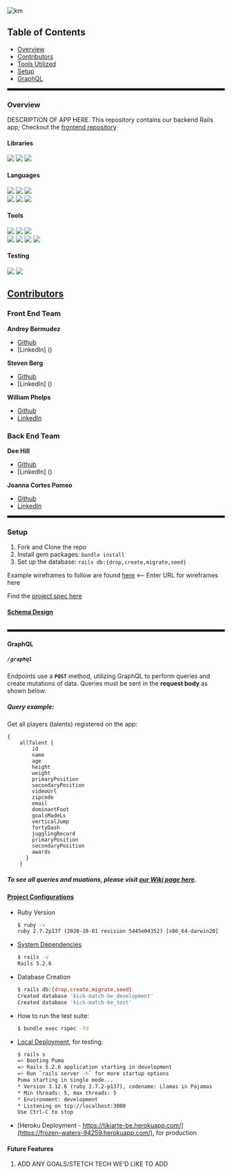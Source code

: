 ![km](https://user-images.githubusercontent.com/75275648/138989326-6a61f331-e94c-4f4a-a871-4c6177995348.png)

## Table of Contents

- [Overview](#overview)
- [Contributors](#contributors)
- [Tools Utilized](#framework)
- [Setup](#setup)
- [GraphQL](#graphql)

<hr style="border:2px solid black"> </hr>

### Overview

DESCRIPTION OF APP HERE.
This repository contains our backend Rails app; Checkout the [frontend repository](https://github.com/kick-match/kick-match-fe)


#### Libraries
<p>
  <img src="https://img.shields.io/badge/react-%2320232a.svg?style=for-the-badge&logo=react&logoColor=%2361DAFB" />
  <img src="https://img.shields.io/badge/Ruby%20On%20Rails-b81818.svg?&style=for-the-badge&logo=rubyonrails&logoColor=white" />
  <img src="https://img.shields.io/badge/-ApolloGraphQL-311C87?style=for-the-badge&logo=apollo-graphql" />
</p>

#### Languages
<p>
  <img src="https://img.shields.io/badge/javascript-%23323330.svg?style=for-the-badge&logo=javascript&logoColor=%23F7DF1E" />
  <img src="https://img.shields.io/badge/css3-%231572B6.svg?style=for-the-badge&logo=css3&logoColor=white" />
  <img src="https://img.shields.io/badge/html5-%23E34F26.svg?style=for-the-badge&logo=html5&logoColor=white" /><br />
  <img src="https://img.shields.io/badge/Ruby-CC0000.svg?&style=for-the-badge&logo=ruby&logoColor=white" />
  <img src="https://img.shields.io/badge/ActiveRecord-CC0000.svg?&style=for-the-badge&logo=rubyonrails&logoColor=white" />
  <img src="https://img.shields.io/badge/-GraphQL-E10098?style=for-the-badge&logo=graphql&logoColor=white" />
</p>

#### Tools
<p>
  <img src="https://img.shields.io/badge/Git-F05032.svg?&style=for-the-badge&logo=git&logoColor=white" />
  <img src="https://img.shields.io/badge/GitHub-181717.svg?&style=for-the-badge&logo=github&logoColor=white" />
  <img src="https://img.shields.io/badge/Postman-FF6E4F.svg?&style=for-the-badge&logo=postman&logoColor=white" />
  </br>
  <img src="https://img.shields.io/badge/Heroku-430098.svg?&style=for-the-badge&logo=heroku&logoColor=white" />
  <img src="https://img.shields.io/badge/PostgreSQL-4169E1.svg?&style=for-the-badge&logo=postgresql&logoColor=white" />
  <img src="https://img.shields.io/badge/CIRCLECI-%23161616.svg?style=for-the-badge&logo=circleci&logoColor=white" />
  <img src="https://img.shields.io/badge/travisci-%232B2F33.svg?style=for-the-badge&logo=travis&logoColor=white" />
</p>

#### Testing
<p>
<img src="https://img.shields.io/badge/-cypress-%23E5E5E5?style=for-the-badge&logo=cypress&logoColor=058a5e" />
<img src="https://img.shields.io/badge/rspec-b81818.svg?&style=for-the-badge&logo=rubygems&logoColor=white" />
</p>


## <ins>Contributors</ins>
### Front End Team
**Andrey Bermudez**
- [Github](https://github.com/Andrey-1992)
- [LinkedIn] ()

**Steven Berg**
- [Github](https://github.com/saberg1)
- [LinkedIn] ()

**William Phelps**
- [Github](https://github.com/williamphelps13)
- [LinkedIn]()

### Back End Team
**Dee Hill**
- [Github](https://github.com/deebot10)
- [LinkedIn] ()

**Joanna Cortes Pomeo**
- [Github](https://github.com/JoannaCoPo)
- [LinkedIn](https://www.linkedin.com/in/joanna-cortes-pomeo-6b1a3aba/)

<hr style="border:2px solid black"> </hr>

### Setup

1. Fork and Clone the repo
2. Install gem packages: `bundle install`
3. Set up the database: `rails db:{drop,create,migrate,seed}`

Example wireframes to follow are found [here](www.time.gov) <-- Enter URL for wireframes here

Find the [project spec here](https://mod4.turing.edu/projects/capstone/)

#### [Schema Design](https://dbdiagram.io)

<p align="center">
  <img src=""/>
</p>

<hr style="border:2px solid black"> </hr>

#### GraphQL

##### ```/graphql```
Endpoints use a __`POST`__ method, utilizing GraphQL to perform queries and create mutations of data. Queries must be sent in the __request body__ as shown below.

##### Query example:
Get all players (talents) registered on the app:
```
{
    allTalent {
        id
        name
        age
        height
        weight
        primaryPosition
        secondaryPosition
        videoUrl
        zipcode
        email
        dominantFoot
        goalsMadeLs
        verticalJump
        fortyDash
        jugglingRecord
        primaryPosition
        secondaryPosition
        awards
      }
    }
```

##### To see all queries and muations, please visit [our Wiki page here](https://github.com/kick-match/kick-match-be/wiki/GraphQL-Enpoint).

#### <ins>Project Configurations</ins>

* Ruby Version
    ```bash
    $ ruby -v
    ruby 2.7.2p137 (2020-10-01 revision 5445e04352) [x86_64-darwin20]
    ```

* [System Dependencies](https://github.com/Bhjones45/kick-match-be/blob/main/Gemfile)
    ```bash
    $ rails -v
    Rails 5.2.6
    ```

* Database Creation
    ```bash
    $ rails db:{drop,create,migrate,seed}
    Created database 'kick-match-be_development'
    Created database 'kick-match-be_test'
    ```

* How to run the test suite:
    ```bash
    $ bundle exec rspec -fd
    ```

* [Local Deployment](http://localhost:3000), for testing:
    ```bash
    $ rails s
  => Booting Puma
  => Rails 5.2.6 application starting in development
  => Run `rails server -h` for more startup options
  Puma starting in single mode...
  * Version 3.12.6 (ruby 2.7.2-p137), codename: Llamas in Pajamas
  * Min threads: 5, max threads: 5
  * Environment: development
  * Listening on tcp://localhost:3000
  Use Ctrl-C to stop
    ```

* [Heroku Deployment - https://tikiarte-be.herokuapp.com/](https://frozen-waters-94259.herokuapp.com/), for production

#### Future Features
1. ADD ANY GOALS/STETCH TECH WE'D LIKE TO ADD

